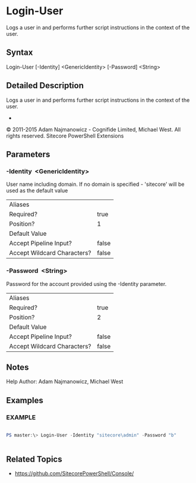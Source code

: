 # Login-User 
 
Logs a user in and performs further script instructions in the context of the user. 
 
## Syntax 
 
Login-User [-Identity] &lt;GenericIdentity&gt; [-Password] &lt;String&gt; 
 
 
## Detailed Description 
 
Logs a user in and performs further script instructions in the context of the user. 
 
- 
 
© 2011-2015 Adam Najmanowicz - Cognifide Limited, Michael West. All rights reserved. Sitecore PowerShell Extensions 
 
## Parameters 
 
### -Identity&nbsp; &lt;GenericIdentity&gt; 
 
User name including domain. If no domain is specified - 'sitecore' will be used as the default value
 

| | |
| - | - |
| Aliases |  |
| Required? | true |
| Position? | 1 |
| Default Value |  |
| Accept Pipeline Input? | false |
| Accept Wildcard Characters? | false | 
 
### -Password&nbsp; &lt;String&gt; 
 
Password for the account provided using the -Identity parameter.
 

| | |
| - | - |
| Aliases |  |
| Required? | true |
| Position? | 2 |
| Default Value |  |
| Accept Pipeline Input? | false |
| Accept Wildcard Characters? | false | 
 
## Notes 
 
Help Author: Adam Najmanowicz, Michael West 
 
## Examples 
 
### EXAMPLE 
 
 
 
```powershell   
 
PS master:\> Login-User -Identity "sitecore\admin" -Password "b" 
 
``` 
 
## Related Topics 
 
* <a href='https://github.com/SitecorePowerShell/Console/' target='_blank'>https://github.com/SitecorePowerShell/Console/</a><br/>

